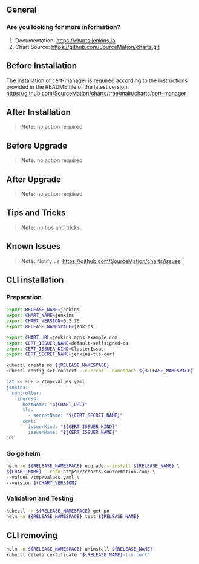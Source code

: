## General

### Are you looking for more information?

1. Documentation: https://charts.jenkins.io
2. Chart Source: https://github.com/SourceMation/charts.git

## Before Installation

The installation of cert-manager is required according to the instructions
provided in the README file of the latest version:
https://github.com/SourceMation/charts/tree/main/charts/cert-manager

## After Installation

> **Note:**
> no action required

## Before Upgrade

> **Note:**
> no action required

## After Upgrade

> **Note:**
> no action required

## Tips and Tricks

> **Note:**
> no tips and tricks

## Known Issues

> **Note:**
> Notify us: https://github.com/SourceMation/charts/issues

## CLI installation

### Preparation

```bash
export RELEASE_NAME=jenkins
export CHART_NAME=jenkins
export CHART_VERSION=0.2.76
export RELEASE_NAMESPACE=jenkins

export CHART_URL=jenkins.apps.example.com
export CERT_ISSUER_NAME=default-selfsigned-ca
export CERT_ISSUER_KIND=ClusterIssuer
export CERT_SECRET_NAME=jenkins-tls-cert

kubectl create ns ${RELEASE_NAMESPACE}
kubectl config set-context --current --namespace ${RELEASE_NAMESPACE}

cat << EOF > /tmp/values.yaml
jenkins:
  controller:
    ingress:
      hostName: "${CHART_URL}"
      tls:
        - secretName: "${CERT_SECRET_NAME}"
      cert:
        issuerKind: "${CERT_ISSUER_KIND}"
        issuerName: "${CERT_ISSUER_NAME}"
EOF
```

### Go go helm

```bash
helm -n ${RELEASE_NAMESPACE} upgrade --install ${RELEASE_NAME} \
${CHART_NAME} --repo https://charts.sourcemation.com/ \
--values /tmp/values.yaml \
--version ${CHART_VERSION}
```

### Validation and Testing

```bash
kubectl -n ${RELEASE_NAMESPACE} get po
helm -n ${RELEASE_NAMESPACE} test ${RELEASE_NAME}
```

## CLI removing

```bash
helm -n ${RELEASE_NAMESPACE} uninstall ${RELEASE_NAME}
kubectl delete certificate "${RELEASE_NAME}-tls-cert"
```
